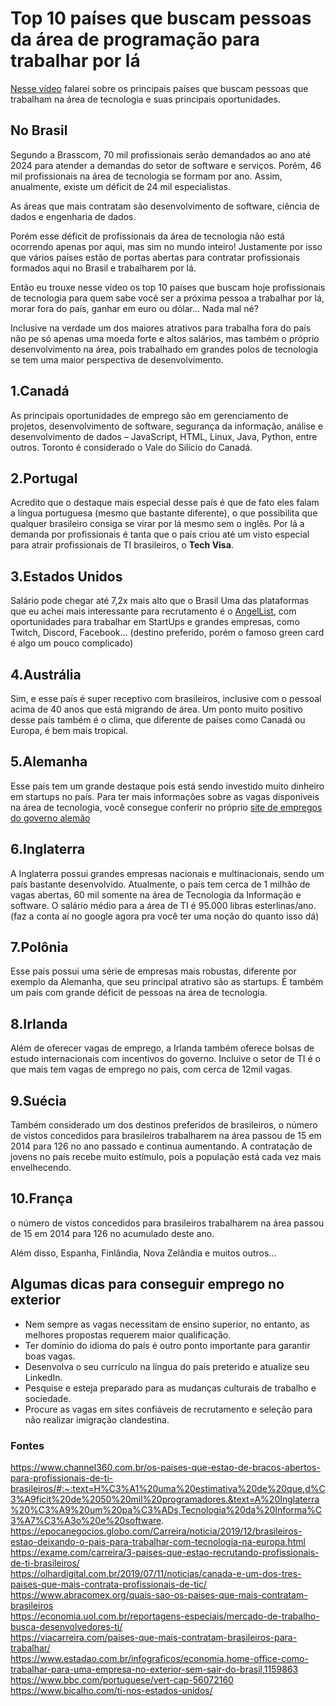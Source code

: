 # Top 10 países que buscam pessoas da área de programação para trabalhar por lá

[Nesse vídeo]() falarei sobre os principais países que buscam pessoas que trabalham na área de tecnologia e suas principais oportunidades.

## No Brasil

Segundo a Brasscom, 70 mil profissionais serão demandados ao ano até 2024 para atender a demandas do setor de software e serviços. Porém, 46 mil profissionais na área de tecnologia se formam por ano. Assim, anualmente, existe um déficit de 24 mil especialistas. 

As áreas que mais contratam são desenvolvimento de software, ciência de dados e engenharia de dados.

Porém esse déficit de profissionais da área de tecnologia não está ocorrendo apenas por aqui, mas sim no mundo inteiro! Justamente por isso que vários países estão de portas abertas para contratar profissionais formados aqui no Brasil e trabalharem por lá.

Então eu trouxe nesse vídeo os top 10 países que buscam hoje profissionais de tecnologia para quem sabe você ser a próxima pessoa a trabalhar por lá, morar fora do país, ganhar em euro ou dólar... Nada mal né?

Inclusive na verdade um dos maiores atrativos para trabalha fora do país não pe só apenas uma moeda forte e altos salários, mas também o próprio desenvolvimento na área, pois trabalhado em grandes polos de tecnologia se tem uma maior perspectiva de desenvolvimento.

## **1.Canadá**
As principais oportunidades de emprego são em gerenciamento de projetos, desenvolvimento de software, segurança da informação, análise e desenvolvimento de dados – JavaScript, HTML, Linux, Java, Python, entre outros.
Toronto é considerado o Vale do Silício do Canadá.  

## **2.Portugal**
Acredito que o destaque mais especial desse país é que de fato eles falam a língua portuguesa (mesmo que bastante diferente), o que possibilita que qualquer brasileiro consiga se virar por lá mesmo sem o inglês.
Por lá a demanda por profissionais é tanta que o país criou até um visto especial para atrair profissionais de TI brasileiros, o **Tech Visa**.

## **3.Estados Unidos** 
Salário pode chegar até 7,2x mais alto que o Brasil 
Uma das plataformas que eu achei mais interessante para recrutamento é o [AngelList](https://angel.co/jobs), com oportunidades para trabalhar em StartUps e grandes empresas, como Twitch, Discord, Facebook...
(destino preferido, porém o famoso green card é algo um pouco complicado)

## **4.Austrália**
Sim, e esse país é super receptivo com brasileiros, inclusive com o pessoal acima de 40 anos que está migrando de área. Um ponto muito positivo desse país também é o clima, que diferente de países como Canadá ou Europa, é bem mais tropical.

## **5.Alemanha**
Esse país tem um grande destaque pois está sendo investido muito dinheiro em startups no país.
Para ter mais informações sobre as vagas disponíveis na área de tecnologia, você consegue conferir no próprio [site de empregos do governo alemão](https://www.make-it-in-germany.pt/)

## **6.Inglaterra**
A Inglaterra possui grandes empresas nacionais e multinacionais, sendo um país bastante desenvolvido. Atualmente, o país tem cerca de 1 milhão de vagas abertas, 60 mil somente na área de Tecnologia da Informação e software. O salário médio para a área de TI é 95.000 libras esterlinas/ano. (faz a conta aí no google agora pra você ter uma noção do quanto isso dá)

## **7.Polônia**
Esse país possui uma série de empresas mais robustas, diferente por exemplo da Alemanha, que seu principal atrativo são as startups. É também um país com grande déficit de pessoas na área de tecnologia.

## **8.Irlanda**
Além de oferecer vagas de emprego, a Irlanda também oferece bolsas de estudo internacionais com incentivos do governo. Incluive o setor de TI é o que mais tem vagas de emprego no país, com cerca de 12mil vagas.

## **9.Suécia**
Também considerado um dos destinos preferidos de brasileiros, o número de vistos concedidos para brasileiros trabalharem na área passou de 15 em 2014 para 126 no ano passado e continua aumentando. 
A contratação de jovens no país recebe muito estímulo, pois a população está cada vez mais envelhecendo.

## **10.França**
o número de vistos concedidos para brasileiros trabalharem na área passou de 15 em 2014 para 126 no acumulado deste ano. 

Além disso, Espanha, Finlândia, Nova Zelândia e muitos outros...

## Algumas dicas para conseguir emprego no exterior
* Nem sempre as vagas necessitam de ensino superior, no entanto, as melhores propostas requerem maior qualificação.
* Ter domínio do idioma do país é outro ponto importante para garantir boas vagas. 
* Desenvolva o seu currículo na língua do país preterido e atualize seu LinkedIn.
* Pesquise e esteja preparado para as mudanças culturais de trabalho e sociedade.
* Procure as vagas em sites confiáveis de recrutamento e seleção para não realizar imigração clandestina.

### Fontes
https://www.channel360.com.br/os-paises-que-estao-de-bracos-abertos-para-profissionais-de-ti-brasileiros/#:~:text=H%C3%A1%20uma%20estimativa%20de%20que,d%C3%A9ficit%20de%2050%20mil%20programadores.&text=A%20Inglaterra%20%C3%A9%20um%20pa%C3%ADs,Tecnologia%20da%20Informa%C3%A7%C3%A3o%20e%20software. <br>
https://epocanegocios.globo.com/Carreira/noticia/2019/12/brasileiros-estao-deixando-o-pais-para-trabalhar-com-tecnologia-na-europa.html <br>
https://exame.com/carreira/3-paises-que-estao-recrutando-profissionais-de-ti-brasileiros/ <br>
https://olhardigital.com.br/2019/07/11/noticias/canada-e-um-dos-tres-paises-que-mais-contrata-profissionais-de-tic/ <br>
https://www.abracomex.org/quais-sao-os-paises-que-mais-contratam-brasileiros <br>
https://economia.uol.com.br/reportagens-especiais/mercado-de-trabalho-busca-desenvolvedores-ti/ <br>
https://viacarreira.com/paises-que-mais-contratam-brasileiros-para-trabalhar/ <br>
https://www.estadao.com.br/infograficos/economia,home-office-como-trabalhar-para-uma-empresa-no-exterior-sem-sair-do-brasil,1159863 <br>
https://www.bbc.com/portuguese/vert-cap-56072160 <br>
https://www.bicalho.com/ti-nos-estados-unidos/ <br>
